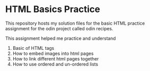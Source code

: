 # HTML Basics Practice

This repository hosts my solution files for the basic HTML practice assignment for the odin project called odin recipes.

This assignment helped me practice and understand

1. Basic of HTML tags
1. How to embed images into html pages
1. How to link different html pages together
1. How to use ordered and un-ordered lists 